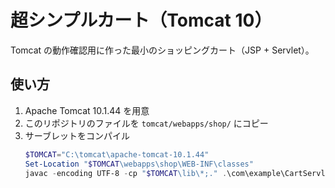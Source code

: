 # 超シンプルカート（Tomcat 10）

Tomcat の動作確認用に作った最小のショッピングカート（JSP + Servlet）。

## 使い方
1. Apache Tomcat 10.1.44 を用意
2. このリポジトリのファイルを `tomcat/webapps/shop/` にコピー
3. サーブレットをコンパイル  
   ```powershell
   $TOMCAT="C:\tomcat\apache-tomcat-10.1.44"
   Set-Location "$TOMCAT\webapps\shop\WEB-INF\classes"
   javac -encoding UTF-8 -cp "$TOMCAT\lib\*;." .\com\example\CartServlet.java
